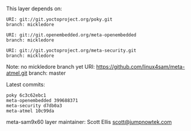 This layer depends on:

    URI: git://git.yoctoproject.org/poky.git
    branch: mickledore

    URI: git://git.openembedded.org/meta-openembedded
    branch: mickledore

    URI: git://git.yoctoproject.org/meta-security.git
    branch: mickledore

Note: no mickledore branch yet
    URI: https://github.com/linux4sam/meta-atmel.git
    branch: master

Latest commits:

    poky 6c3c62ebc1
    meta-openembedded 399688371
    meta-security d7db0a3
    meta-atmel 10c99da

meta-sam9x60 layer maintainer: Scott Ellis <scott@jumpnowtek.com>
